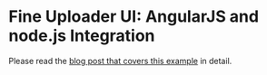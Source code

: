 # Fine Uploader UI: AngularJS and node.js Integration


Please read the [blog post that covers this example][1] in detail.

[1]: https://blog.fineuploader.com/full-stack-javascript-image-uploader-using-angularjs-node-js-6e2fca020073
